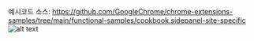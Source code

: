 예시코드 소스: https://github.com/GoogleChrome/chrome-extensions-samples/tree/main/functional-samples/cookbook.sidepanel-site-specific
![alt text](site-specific-side-panel.png)
